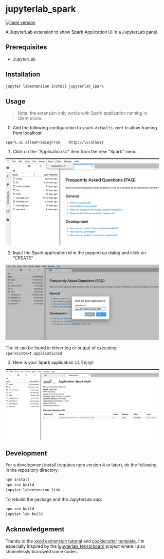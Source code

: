 # jupyterlab_spark
[![npm version](https://img.shields.io/npm/v/jupyterlab_spark?style=flat-square)](https://www.npmjs.com/package/jupyterlab_spark)

A JupyterLab extension to show Spark Application UI in a JupyterLab panel

## Prerequisites

* JupyterLab

## Installation

```bash
jupyter labextension install jupyterlab_spark
```

## Usage

> Note: the extension only works with Spark application running in client mode.

0. Add the following configuration to `spark-defaults.conf` to allow framing from localhost

```
spark.ui.allowFramingFrom    http://localhost
```

1. Click on the "Application UI" item from the new "Spark" menu 

![spark_menu](image/spark_menu.png)

2. Input the Spark application id in the popped up dialog and click on "CREATE"

![input_app_id](image/input_app_id.png)

The id can be found in driver log or output of executing `sparkContext.applicationId`

3. Here is your Spark application UI. Enjoy!

![spark_app_ui](image/spark_app_ui.png)

## Development

For a development install (requires npm version 4 or later), do the following in the repository directory:

```bash
npm install
npm run build
jupyter labextension link .
```

To rebuild the package and the JupyterLab app:

```bash
npm run build
jupyter lab build
```

## Acknowledgement

Thanks to the [xkcd exntension tutorial](https://jupyterlab.readthedocs.io/en/stable/developer/xkcd_extension_tutorial.html) and [cookiecutter template](https://github.com/jupyterlab/extension-cookiecutter-ts). I'm especially inspired by the [jupyterlab_tensorboard](https://github.com/chaoleili/jupyterlab_tensorboard) project where I also 
shamelessly borrowed some codes.

